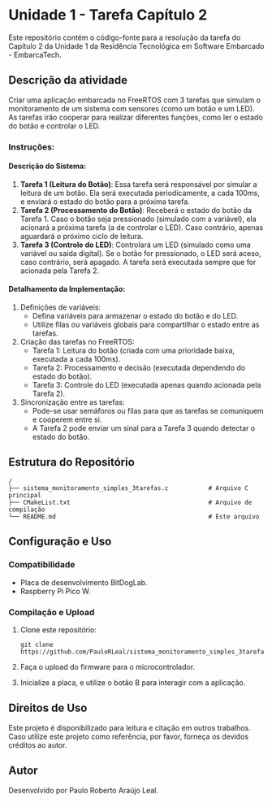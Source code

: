 # Unidade 1 - Tarefa Capítulo 2

Este repositório contém o código-fonte para a resolução da tarefa do Capítulo 2 da Unidade 1 da Residência Tecnológica em Software Embarcado - EmbarcaTech.

## Descrição da atividade

Criar uma aplicação embarcada no FreeRTOS com 3 tarefas que simulam o monitoramento de um sistema com sensores (como um botão e um LED). As tarefas irão cooperar para realizar diferentes funções, como ler o estado do botão e controlar o LED.

### Instruções:

#### Descrição do Sistema:

1. **Tarefa 1 (Leitura do Botão)**: Essa tarefa será responsável por simular a leitura de um botão. Ela será executada periodicamente, a cada 100ms, e enviará o estado do botão para a próxima tarefa.
2. **Tarefa 2 (Processamento do Botão)**: Receberá o estado do botão da Tarefa 1. Caso o botão seja pressionado (simulado com a variável), ela acionará a próxima tarefa (a de controlar o LED). Caso contrário, apenas aguardará o próximo ciclo de leitura.
3. **Tarefa 3 (Controle do LED)**: Controlará um LED (simulado como uma variável ou saída digital). Se o botão for pressionado, o LED será aceso, caso contrário, será apagado. A tarefa será executada sempre que for acionada pela Tarefa 2.

#### Detalhamento da Implementação:

1. Definições de variáveis:
   - Defina variáveis para armazenar o estado do botão e do LED.
   - Utilize filas ou variáveis globais para compartilhar o estado entre as tarefas.
2. Criação das tarefas no FreeRTOS:
   - Tarefa 1: Leitura do botão (criada com uma prioridade baixa, executada a cada 100ms).
   - Tarefa 2: Processamento e decisão (executada dependendo do estado do botão).
   - Tarefa 3: Controle do LED (executada apenas quando acionada pela Tarefa 2).
3. Sincronização entre as tarefas:
   - Pode-se usar semáforos ou filas para que as tarefas se comuniquem e cooperem entre si.
   - A Tarefa 2 pode enviar um sinal para a Tarefa 3 quando detectar o estado do botão.

## Estrutura do Repositório

```
/
├── sistema_monitoramento_simples_3tarefas.c           # Arquivo C principal
├── CMakeList.txt                                      # Arquivo de compilação
└── README.md                                          # Este arquivo
```

## Configuração e Uso

### Compatibilidade

- Placa de desenvolvimento BitDogLab.
- Raspberry Pi Pico W.

### Compilação e Upload

1. Clone este repositório:
   ```
   git clone https://github.com/PauloRLeal/sistema_monitoramento_simples_3tarefas.git
   ```
2. Faça o upload do firmware para o microcontrolador.

3. Inicialize a placa, e utilize o botão B para interagir com a aplicação.

## Direitos de Uso

Este projeto é disponibilizado para leitura e citação em outros trabalhos. Caso utilize este projeto como referência, por favor, forneça os devidos créditos ao autor.

## Autor

Desenvolvido por Paulo Roberto Araújo Leal.
